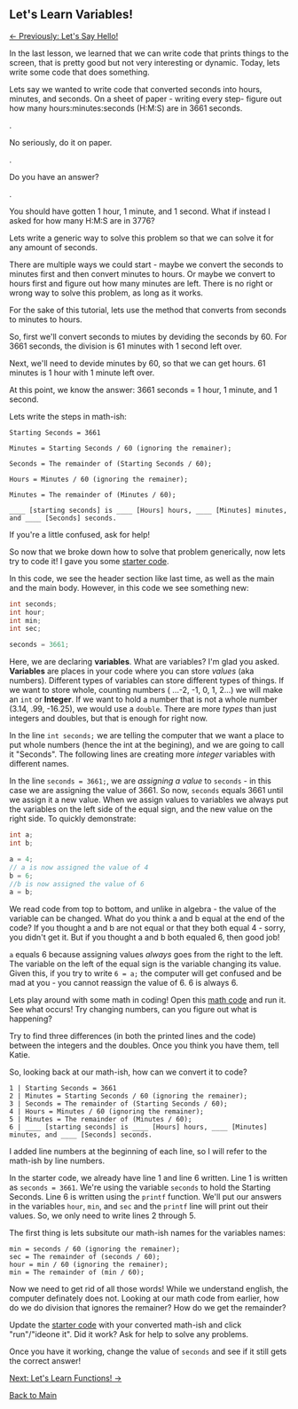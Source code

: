 ## Let's Learn Variables!

[<- Previously: Let's Say Hello!](HelloWorld.md)

In the last lesson, we learned that we can write code that prints things to the screen, that is pretty good but not very interesting or dynamic. Today, lets write some code that does something. 

Lets say we wanted to write code that converted seconds into hours, minutes, and seconds. On a sheet of paper - writing every step- figure out how many hours:minutes:seconds (H:M:S) are in 3661 seconds.

.

No seriously, do it on paper.

.

Do you have an answer?

.

You should have gotten 1 hour, 1 minute, and 1 second. What if instead I asked for how many H:M:S are in 3776? 

Lets write a generic way to solve this problem so that we can solve it for any amount of seconds.

There are multiple ways we could start - maybe we convert the seconds to minutes first and then convert minutes to hours. Or maybe we convert to hours first and figure out how many minutes are left. There is no right or wrong way to solve this problem, as long as it works. 

For the sake of this tutorial, lets use the method that converts from seconds to minutes to hours.

So, first we'll convert seconds to miutes by deviding the seconds by 60. For 3661 seconds, the division is 61 minutes with 1 second left over.

Next, we'll need to devide minutes by 60, so that we can get hours. 61 minutes is 1 hour with 1 minute left over.

At this point, we know the answer: 3661 seconds = 1 hour, 1 minute, and 1 second.

Lets write the steps in math-ish:
```
Starting Seconds = 3661

Minutes = Starting Seconds / 60 (ignoring the remainer);

Seconds = The remainder of (Starting Seconds / 60);

Hours = Minutes / 60 (ignoring the remainer);

Minutes = The remainder of (Minutes / 60);

____ [starting seconds] is ____ [Hours] hours, ____ [Minutes] minutes, and ____ [Seconds] seconds.
```

If you're a little confused, ask for help!

So now that we broke down how to solve that problem generically, now lets try to code it! I gave you some [starter code](https://ideone.com/fork/1v4mFV).

In this code, we see the header section like last time, as well as the main and the main body. However, in this code we see something new:

``` cpp
int seconds;
int hour; 
int min; 
int sec;

seconds = 3661;
```

Here, we are declaring **variables**. What are variables? I'm glad you asked. **Variables** are places in your code where you can store *values* (aka numbers).  Different types of variables can store different types of things. If we want to store whole, counting numbers ( ...-2, -1, 0, 1, 2...) we will make an ```int``` or **Integer**. If we want to hold a number that is not a whole number (3.14, .99, -16.25), we would use a ```double```. There are more *types* than just integers and doubles, but that is enough for right now.



In the line ```int seconds;``` we are telling the computer that we want a place to put whole numbers (hence the int at the begining), and we are going to call it "Seconds". 
The following lines are creating more *integer* variables with different names.

In the line ``` seconds = 3661; ```, we are *assigning a value* to ```seconds``` - in this case we are assigning the value of 3661. So now, ```seconds``` equals 3661 until we assign it a new value. When we assign values to variables we always put the variables on the left side of the equal sign, and the new value on the right side. To quickly demonstrate:

``` cpp
int a;
int b;

a = 4;
// a is now assigned the value of 4
b = 6;
//b is now assigned the value of 6
a = b;
```

We read code from top to bottom, and unlike in algebra - the value of the variable can be changed. What do you think a and b equal at the end of the code?
If you thought a and b are not equal or that they both equal 4 - sorry, you didn't get it. But if you thought a and b both equaled 6, then good job!

```a``` equals 6 because assigning values *always* goes from the right to the left. The variable on the left of the equal sign is the variable changing its value. Given this, if you try to write ```6 = a;``` the computer will get confused and be mad at you - you cannot reassign the value of 6. 6 is always 6.

Lets play around with some math in coding! Open this [math code](https://ideone.com/f1QNhi) and run it. See what occurs! Try changing numbers, can you figure out what is happening?

Try to find three differences (in both the printed lines and the code) between the integers and the doubles. Once you think you have them, tell Katie.

So, looking back at our math-ish, how can we convert it to code?
```
1 | Starting Seconds = 3661
2 | Minutes = Starting Seconds / 60 (ignoring the remainer);
3 | Seconds = The remainder of (Starting Seconds / 60);
4 | Hours = Minutes / 60 (ignoring the remainer);
5 | Minutes = The remainder of (Minutes / 60);
6 | ____ [starting seconds] is ____ [Hours] hours, ____ [Minutes] minutes, and ____ [Seconds] seconds.
```
I added line numbers at the beginning of each line, so I will refer to the math-ish by line numbers.

In the starter code, we already have line 1 and line 6 written. Line 1 is written as ```seconds = 3661```. We're using the variable ```seconds``` to hold the Starting Seconds. Line 6 is written using the ```printf``` function. We'll put our answers in the variables ```hour```, ```min```, and ```sec``` and the ```printf``` line will print out their values. So, we only need to write lines 2 through 5.

The first thing is lets subsitute our math-ish names for the variables names:
```
min = seconds / 60 (ignoring the remainer);
sec = The remainder of (seconds / 60);
hour = min / 60 (ignoring the remainer);
min = The remainder of (min / 60);
```
Now we need to get rid of all those words! While we understand english, the computer definately does not. Looking at our math code from earlier, how do we do division that ignores the remainer? How do we get the remainder? 

Update the [starter code](https://ideone.com/fork/1v4mFV) with your converted math-ish and click "run"/"ideone it". Did it work? Ask for help to solve any problems. 

Once you have it working, change the value of ```seconds``` and see if it still gets the correct answer!

[Next: Let's Learn Functions! ->](Functions.md)

[Back to Main](../../README.md)
